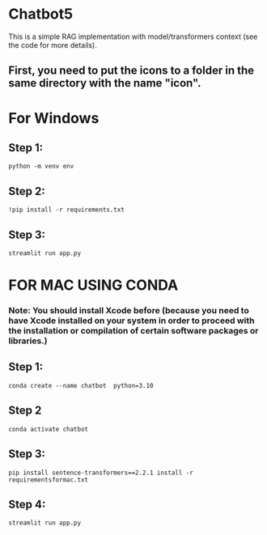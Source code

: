 # Chatbot5
This is a simple RAG implementation with model/transformers context (see the code for more details).

## First, you need to put the icons to a folder in the same directory with the name "icon".

# For Windows
## Step 1:
```shell
python -m venv env 
```

## Step 2:
```shell
!pip install -r requirements.txt
```

## Step 3:
```shell
streamlit run app.py
```

# FOR MAC USING CONDA
### Note: You should install Xcode before (because you need to have Xcode installed on your system in order to proceed with the installation or compilation of certain software packages or libraries.)
## Step 1: 
``` terminal
conda create --name chatbot  python=3.10
```

## Step 2
``` terminal
conda activate chatbot 
```

## Step 3:
``` terminal
pip install sentence-transformers==2.2.1 install -r requirementsformac.txt
```

## Step 4:
``` shell
streamlit run app.py
```


